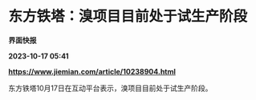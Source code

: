 # 东方铁塔：溴项目目前处于试生产阶段
**界面快报**

**2023-10-17 05:41**

**https://www.jiemian.com/article/10238904.html**

东方铁塔10月17日在互动平台表示，溴项目目前处于试生产阶段。